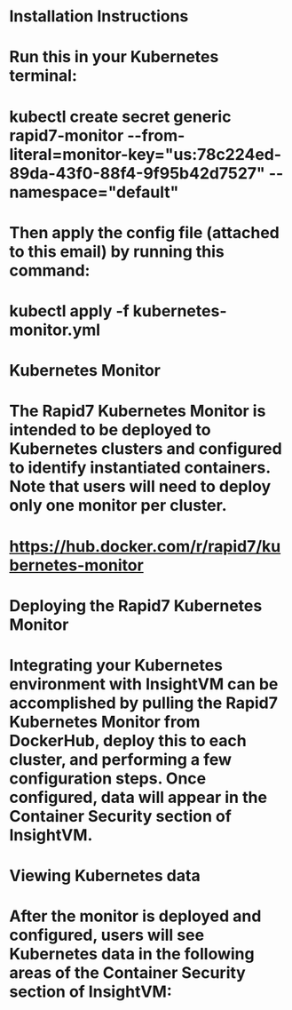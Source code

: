 # Installation Instructions
# Run this in your Kubernetes terminal:
# kubectl create secret generic rapid7-monitor --from-literal=monitor-key="us:78c224ed-89da-43f0-88f4-9f95b42d7527" --namespace="default"

# Then apply the config file (attached to this email) by running this command:
# kubectl apply -f kubernetes-monitor.yml

# Kubernetes Monitor
# The Rapid7 Kubernetes Monitor is intended to be deployed to Kubernetes clusters and configured to identify instantiated containers. Note that users will need to deploy only one monitor per cluster.

# https://hub.docker.com/r/rapid7/kubernetes-monitor

# Deploying the Rapid7 Kubernetes Monitor
# Integrating your Kubernetes environment with InsightVM can be accomplished by pulling the Rapid7 Kubernetes Monitor from DockerHub, deploy this to each cluster, and performing a few configuration steps. Once configured, data will appear in the Container Security section of InsightVM.

# Viewing Kubernetes data
# After the monitor is deployed and configured, users will see Kubernetes data in the following areas of the Container Security section of InsightVM:
